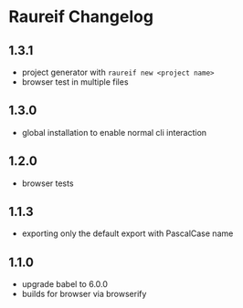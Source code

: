 # Raureif Changelog

## 1.3.1

* project generator with `raureif new <project name>`
* browser test in multiple files

## 1.3.0

* global installation to enable normal cli interaction

## 1.2.0

* browser tests

## 1.1.3

* exporting only the default export with PascalCase name

## 1.1.0

* upgrade babel to 6.0.0
* builds for browser via browserify
